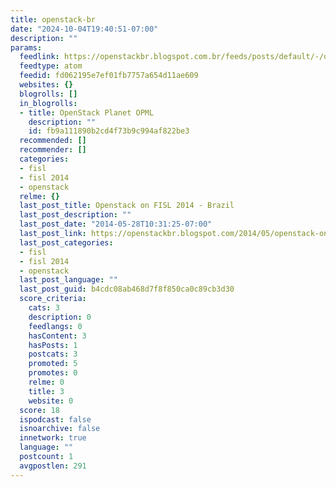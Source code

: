 ```yaml
---
title: openstack-br
date: "2024-10-04T19:40:51-07:00"
description: ""
params:
  feedlink: https://openstackbr.blogspot.com.br/feeds/posts/default/-/openstack
  feedtype: atom
  feedid: fd062195e7ef01fb7757a654d11ae609
  websites: {}
  blogrolls: []
  in_blogrolls:
  - title: OpenStack Planet OPML
    description: ""
    id: fb9a111890b2cd4f73b9c994af822be3
  recommended: []
  recommender: []
  categories:
  - fisl
  - fisl 2014
  - openstack
  relme: {}
  last_post_title: Openstack on FISL 2014 - Brazil
  last_post_description: ""
  last_post_date: "2014-05-28T10:31:25-07:00"
  last_post_link: https://openstackbr.blogspot.com/2014/05/openstack-on-fisl-2014-brazil.html
  last_post_categories:
  - fisl
  - fisl 2014
  - openstack
  last_post_language: ""
  last_post_guid: b4cdc08ab468d7f8f850ca0c89cb3d30
  score_criteria:
    cats: 3
    description: 0
    feedlangs: 0
    hasContent: 3
    hasPosts: 1
    postcats: 3
    promoted: 5
    promotes: 0
    relme: 0
    title: 3
    website: 0
  score: 18
  ispodcast: false
  isnoarchive: false
  innetwork: true
  language: ""
  postcount: 1
  avgpostlen: 291
---
```

